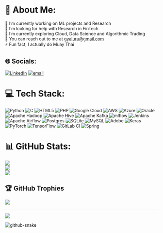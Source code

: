 # 💫 About Me:
🔭 I’m currently working on ML projects and Research<br>🤝 I’m looking for help with Research in FinTech<br>🌱 I’m currently exploring Cloud, Data Science and Algorithmic Trading<br>💬 You can reach out to me at gyaluru@gmail.com<br>⚡ Fun fact, I actually do Muay Thai 


## 🌐 Socials:
[![LinkedIn](https://img.shields.io/badge/LinkedIn-%230077B5.svg?logo=linkedin&logoColor=white)](https://linkedin.com/in/https://www.linkedin.com/in/greeshs/) [![email](https://img.shields.io/badge/Email-D14836?logo=gmail&logoColor=white)](mailto:gyaluru@gmail.com) 

# 💻 Tech Stack:
![Python](https://img.shields.io/badge/python-3670A0?style=flat&logo=python&logoColor=ffdd54) ![C](https://img.shields.io/badge/c-%2300599C.svg?style=flat&logo=c&logoColor=white) ![HTML5](https://img.shields.io/badge/html5-%23E34F26.svg?style=flat&logo=html5&logoColor=white) ![PHP](https://img.shields.io/badge/php-%23777BB4.svg?style=flat&logo=php&logoColor=white) ![Google Cloud](https://img.shields.io/badge/GoogleCloud-%234285F4.svg?style=flat&logo=google-cloud&logoColor=white) ![AWS](https://img.shields.io/badge/AWS-%23FF9900.svg?style=flat&logo=amazon-aws&logoColor=white) ![Azure](https://img.shields.io/badge/azure-%230072C6.svg?style=flat&logo=microsoftazure&logoColor=white) ![Oracle](https://img.shields.io/badge/Oracle-F80000?style=flat&logo=oracle&logoColor=white) ![Apache Hadoop](https://img.shields.io/badge/Apache%20Hadoop-66CCFF?style=flat&logo=apachehadoop&logoColor=black) ![Apache Hive](https://img.shields.io/badge/Apache%20Hive-FDEE21?style=flat&logo=apachehive&logoColor=black) ![Apache Kafka](https://img.shields.io/badge/Apache%20Kafka-000?style=flat&logo=apachekafka) ![mlflow](https://img.shields.io/badge/mlflow-%23d9ead3.svg?style=flat&logo=numpy&logoColor=blue) ![Jenkins](https://img.shields.io/badge/jenkins-%232C5263.svg?style=flat&logo=jenkins&logoColor=white) ![Apache Airflow](https://img.shields.io/badge/Apache%20Airflow-017CEE?style=flat&logo=Apache%20Airflow&logoColor=white) ![Postgres](https://img.shields.io/badge/postgres-%23316192.svg?style=flat&logo=postgresql&logoColor=white) ![SQLite](https://img.shields.io/badge/sqlite-%2307405e.svg?style=flat&logo=sqlite&logoColor=white) ![MySQL](https://img.shields.io/badge/mysql-4479A1.svg?style=flat&logo=mysql&logoColor=white) ![Adobe](https://img.shields.io/badge/adobe-%23FF0000.svg?style=flat&logo=adobe&logoColor=white) ![Keras](https://img.shields.io/badge/Keras-%23D00000.svg?style=flat&logo=Keras&logoColor=white) ![PyTorch](https://img.shields.io/badge/PyTorch-%23EE4C2C.svg?style=flat&logo=PyTorch&logoColor=white) ![TensorFlow](https://img.shields.io/badge/TensorFlow-%23FF6F00.svg?style=flat&logo=TensorFlow&logoColor=white) ![GitLab CI](https://img.shields.io/badge/gitlab%20CI-%23181717.svg?style=flat&logo=gitlab&logoColor=white) ![Spring](https://img.shields.io/badge/spring-%236DB33F.svg?style=flat&logo=spring&logoColor=white)
# 📊 GitHub Stats:
![](https://github-readme-stats.vercel.app/api?username=greesh13&theme=highcontrast&hide_border=false&include_all_commits=true&count_private=true)<br/>
![](https://github-readme-streak-stats.herokuapp.com/?user=greesh13&theme=highcontrast&hide_border=false)<br/>
![](https://github-readme-stats.vercel.app/api/top-langs/?username=greesh13&theme=highcontrast&hide_border=false&include_all_commits=true&count_private=true&layout=compact)

## 🏆 GitHub Trophies
![](https://github-profile-trophy.vercel.app/?username=greesh13&theme=radical&no-frame=true&no-bg=false&margin-w=4)

---
[![](https://visitcount.itsvg.in/api?id=greesh13&icon=6&color=7)](https://visitcount.itsvg.in)


<picture>
  <source media="(prefers-color-scheme: dark)" srcset="https://raw.githubusercontent.com/tobiasmeyhoefer/tobiasmeyhoefer/output/github-snake-dark.svg" />
  <source media="(prefers-color-scheme: light)" srcset="https://raw.githubusercontent.com/tobiasmeyhoefer/tobiasmeyhoefer/output/github-snake.svg" />
  <img alt="github-snake" src="https://raw.githubusercontent.com/tobiasmeyhoefer/tobiasmeyhoefer/output/github-snake.svg" />
</picture>

<!-- Proudly created with GPRM ( https://gprm.itsvg.in ) -->
